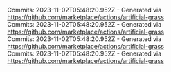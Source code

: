 Commits: 2023-11-02T05:48:20.952Z - Generated via https://github.com/marketplace/actions/artificial-grass
<br>
Commits: 2023-11-02T05:48:20.952Z - Generated via https://github.com/marketplace/actions/artificial-grass
<br>
Commits: 2023-11-02T05:48:20.952Z - Generated via https://github.com/marketplace/actions/artificial-grass
<br>
Commits: 2023-11-02T05:48:20.952Z - Generated via https://github.com/marketplace/actions/artificial-grass
<br>
